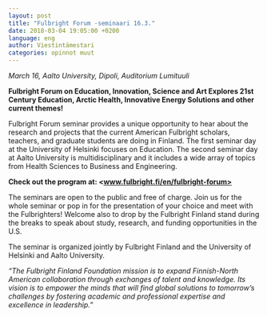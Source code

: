 ```yaml
---
layout: post
title: "Fulbright Forum -seminaari 16.3."
date: 2018-03-04 19:05:00 +0200
language: eng
author: Viestintämestari
categories: opinnot muut
---
```

*March 16, Aalto University, Dipoli, Auditorium Lumituuli*

**Fulbright Forum on Education, Innovation, Science and Art Explores 21st Century Education, Arctic Health, Innovative Energy Solutions and other current themes!**

Fulbright Forum seminar provides a unique opportunity to hear about the research and projects that the current American Fulbright scholars, teachers, and graduate students are doing in Finland. The first seminar day at the University of Helsinki focuses on Education. The second seminar day at Aalto University is multidisciplinary and it includes a wide array of topics from Health Sciences to Business and Engineering.

**Check out the program at: <www.fulbright.fi/en/fulbright-forum>**

The seminars are open to the public and free of charge. Join us for the whole seminar or pop in for the presentation of your choice and meet with the Fulbrighters! Welcome also to drop by the Fulbright Finland stand during the breaks to speak about study, research, and funding opportunities in the U.S.

The seminar is organized jointly by Fulbright Finland and the University of Helsinki and Aalto University.

*“The Fulbright Finland Foundation mission is to expand Finnish-North American collaboration through exchanges of talent and knowledge. Its vision is to empower the minds that will find global solutions to tomorrow’s challenges by fostering academic and professional expertise and excellence in leadership.”*